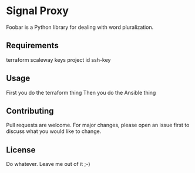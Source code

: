 # Signal Proxy

Foobar is a Python library for dealing with word pluralization.


## Requirements
terraform
scaleway keys
project id
ssh-key


## Usage

First you do the terraform thing
Then you do the Ansible thing

## Contributing
Pull requests are welcome. For major changes, please open an issue first to discuss what you would like to change.

## License
Do whatever. Leave me out of it ;-)